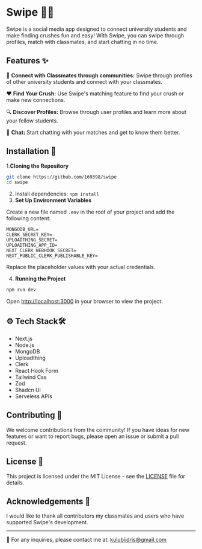 # Swipe 📱💕

Swipe is a social media app designed to connect university students and make finding crushes fun and easy! With Swipe, you can swipe through profiles, match with classmates, and start chatting in no time.

## Features ✨

👫 **Connect with Classmates through communities:** Swipe through profiles of other university students and connect with your classmates.

❤️ **Find Your Crush:** Use Swipe's matching feature to find your crush or make new connections.

🔍 **Discover Profiles:** Browse through user profiles and learn more about your fellow students.

💬 **Chat:** Start chatting with your matches and get to know them better.

## Installation 🚀

1.**Cloning the Repository**

```bash
git clone https://github.com/169398/swipe
cd swipe
```
2. Install dependencies: `npm install`
3. **Set Up Environment Variables**

Create a new file named `.env` in the root of your project and add the following content:

```env
MONGODB_URL=
CLERK_SECRET_KEY=
UPLOADTHING_SECRET=
UPLOADTHING_APP_ID=
NEXT_CLERK_WEBHOOK_SECRET=
NEXT_PUBLIC_CLERK_PUBLISHABLE_KEY=
```
Replace the placeholder values with your actual credentials.

4. **Running the Project**

```bash
npm run dev
```
Open [http://localhost:3000](http://localhost:3000) in your browser to view the project.

## <a name="tech-stack">⚙️ Tech Stack</a>🛠️

- Next.js
- Node.js
- MongoDB
- Uploadthing
- Clerk
- React Hook Form
- Tailwind Css
- Zod
- Shadcn Ui
- Serveless APIs

## Contributing 🤝

We welcome contributions from the community! If you have ideas for new features or want to report bugs, please open an issue or submit a pull request.

## License 📄

This project is licensed under the MIT License - see the [LICENSE](LICENSE) file for details.

## Acknowledgements 🙏

I  would like to thank all contributors  my classmates and users who have supported Swipe's development.

---

📧 For any inquiries, please contact me  at: kulubiidris@gmail.com
